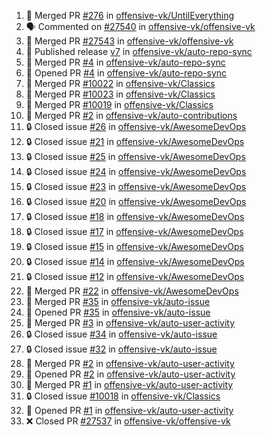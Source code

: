 <!--START_SECTION:activity-->
1. 🎉 Merged PR [#276](https://github.com/offensive-vk/UntilEverything/pull/276) in [offensive-vk/UntilEverything](https://github.com/offensive-vk/UntilEverything)
2. 🗣 Commented on [#27540](https://github.com/offensive-vk/offensive-vk/pull/27540#issuecomment-2536092395) in [offensive-vk/offensive-vk](https://github.com/offensive-vk/offensive-vk)
3. 🎉 Merged PR [#27543](https://github.com/offensive-vk/offensive-vk/pull/27543) in [offensive-vk/offensive-vk](https://github.com/offensive-vk/offensive-vk)
4. 🚀 Published release [v7](https://github.com/offensive-vk/auto-repo-sync/releases/tag/v7) in [offensive-vk/auto-repo-sync](https://github.com/offensive-vk/auto-repo-sync)
5. 🎉 Merged PR [#4](https://github.com/offensive-vk/auto-repo-sync/pull/4) in [offensive-vk/auto-repo-sync](https://github.com/offensive-vk/auto-repo-sync)
6. 💪 Opened PR [#4](https://github.com/offensive-vk/auto-repo-sync/pull/4) in [offensive-vk/auto-repo-sync](https://github.com/offensive-vk/auto-repo-sync)
7. 🎉 Merged PR [#10022](https://github.com/offensive-vk/Classics/pull/10022) in [offensive-vk/Classics](https://github.com/offensive-vk/Classics)
8. 🎉 Merged PR [#10023](https://github.com/offensive-vk/Classics/pull/10023) in [offensive-vk/Classics](https://github.com/offensive-vk/Classics)
9. 🎉 Merged PR [#10019](https://github.com/offensive-vk/Classics/pull/10019) in [offensive-vk/Classics](https://github.com/offensive-vk/Classics)
10. 🎉 Merged PR [#2](https://github.com/offensive-vk/auto-contributions/pull/2) in [offensive-vk/auto-contributions](https://github.com/offensive-vk/auto-contributions)
11. 🔒 Closed issue [#26](https://github.com/offensive-vk/AwesomeDevOps/issues/26) in [offensive-vk/AwesomeDevOps](https://github.com/offensive-vk/AwesomeDevOps)
12. 🔒 Closed issue [#21](https://github.com/offensive-vk/AwesomeDevOps/issues/21) in [offensive-vk/AwesomeDevOps](https://github.com/offensive-vk/AwesomeDevOps)
13. 🔒 Closed issue [#25](https://github.com/offensive-vk/AwesomeDevOps/issues/25) in [offensive-vk/AwesomeDevOps](https://github.com/offensive-vk/AwesomeDevOps)
14. 🔒 Closed issue [#24](https://github.com/offensive-vk/AwesomeDevOps/issues/24) in [offensive-vk/AwesomeDevOps](https://github.com/offensive-vk/AwesomeDevOps)
15. 🔒 Closed issue [#23](https://github.com/offensive-vk/AwesomeDevOps/issues/23) in [offensive-vk/AwesomeDevOps](https://github.com/offensive-vk/AwesomeDevOps)
16. 🔒 Closed issue [#20](https://github.com/offensive-vk/AwesomeDevOps/issues/20) in [offensive-vk/AwesomeDevOps](https://github.com/offensive-vk/AwesomeDevOps)
17. 🔒 Closed issue [#18](https://github.com/offensive-vk/AwesomeDevOps/issues/18) in [offensive-vk/AwesomeDevOps](https://github.com/offensive-vk/AwesomeDevOps)
18. 🔒 Closed issue [#17](https://github.com/offensive-vk/AwesomeDevOps/issues/17) in [offensive-vk/AwesomeDevOps](https://github.com/offensive-vk/AwesomeDevOps)
19. 🔒 Closed issue [#15](https://github.com/offensive-vk/AwesomeDevOps/issues/15) in [offensive-vk/AwesomeDevOps](https://github.com/offensive-vk/AwesomeDevOps)
20. 🔒 Closed issue [#14](https://github.com/offensive-vk/AwesomeDevOps/issues/14) in [offensive-vk/AwesomeDevOps](https://github.com/offensive-vk/AwesomeDevOps)
21. 🔒 Closed issue [#12](https://github.com/offensive-vk/AwesomeDevOps/issues/12) in [offensive-vk/AwesomeDevOps](https://github.com/offensive-vk/AwesomeDevOps)
22. 🎉 Merged PR [#22](https://github.com/offensive-vk/AwesomeDevOps/pull/22) in [offensive-vk/AwesomeDevOps](https://github.com/offensive-vk/AwesomeDevOps)
23. 🎉 Merged PR [#35](https://github.com/offensive-vk/auto-issue/pull/35) in [offensive-vk/auto-issue](https://github.com/offensive-vk/auto-issue)
24. 💪 Opened PR [#35](https://github.com/offensive-vk/auto-issue/pull/35) in [offensive-vk/auto-issue](https://github.com/offensive-vk/auto-issue)
25. 🎉 Merged PR [#3](https://github.com/offensive-vk/auto-user-activity/pull/3) in [offensive-vk/auto-user-activity](https://github.com/offensive-vk/auto-user-activity)
26. 🔒 Closed issue [#34](https://github.com/offensive-vk/auto-issue/issues/34) in [offensive-vk/auto-issue](https://github.com/offensive-vk/auto-issue)
27. 🔒 Closed issue [#32](https://github.com/offensive-vk/auto-issue/issues/32) in [offensive-vk/auto-issue](https://github.com/offensive-vk/auto-issue)
28. 🎉 Merged PR [#2](https://github.com/offensive-vk/auto-user-activity/pull/2) in [offensive-vk/auto-user-activity](https://github.com/offensive-vk/auto-user-activity)
29. 💪 Opened PR [#2](https://github.com/offensive-vk/auto-user-activity/pull/2) in [offensive-vk/auto-user-activity](https://github.com/offensive-vk/auto-user-activity)
30. 🎉 Merged PR [#1](https://github.com/offensive-vk/auto-user-activity/pull/1) in [offensive-vk/auto-user-activity](https://github.com/offensive-vk/auto-user-activity)
31. 🔒 Closed issue [#10018](https://github.com/offensive-vk/Classics/issues/10018) in [offensive-vk/Classics](https://github.com/offensive-vk/Classics)
32. 💪 Opened PR [#1](https://github.com/offensive-vk/auto-user-activity/pull/1) in [offensive-vk/auto-user-activity](https://github.com/offensive-vk/auto-user-activity)
33. ❌ Closed PR [#27537](https://github.com/offensive-vk/offensive-vk/pull/27537) in [offensive-vk/offensive-vk](https://github.com/offensive-vk/offensive-vk)
<!--END_SECTION:activity-->

